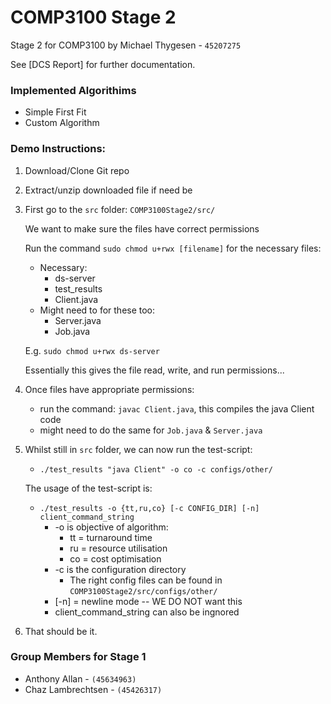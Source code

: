 # COMP3100 Stage 2
Stage 2 for COMP3100 by Michael Thygesen - `45207275`

See [DCS Report] for further documentation.

### Implemented Algorithims
- Simple First Fit
- Custom Algorithm

### Demo Instructions:

1. Download/Clone Git repo

3. Extract/unzip downloaded file if need be

4. First go to the `src` folder: `COMP3100Stage2/src/` 


    We want to make sure the files have correct permissions 
    
    
      Run the command `sudo chmod u+rwx [filename]` for the necessary files:
      
      * Necessary:
        * ds-server
        * test_results
        * Client.java
      * Might need to for these too: 
           * Server.java
           * Job.java
            
       
      E.g. `sudo chmod u+rwx ds-server` 


      Essentially this gives the file read, write, and run permissions...
   
        
5. Once files have appropriate permissions:

    - run the command: `javac Client.java`, this compiles the java Client code
    - might need to do the same for `Job.java` & `Server.java`
    
6. Whilst still in `src` folder, we can now run the test-script:
    * `./test_results "java Client" -o co -c configs/other/`
    
    The usage of the test-script is:
    * `./test_results -o {tt,ru,co} [-c CONFIG_DIR] [-n] client_command_string`
         * -o is objective of algorithm: 
            * tt = turnaround time
            * ru = resource utilisation
            * co = cost optimisation
         * -c is the configuration directory
            * The right config files can be found in `COMP3100Stage2/src/configs/other/` 
         * [-n] = newline mode -- WE DO NOT want this
         * client_command_string can also be ingnored


7. That should be it.

 
### Group Members for Stage 1
- Anthony Allan - ` (45634963) `
- Chaz Lambrechtsen - `(45426317)`
